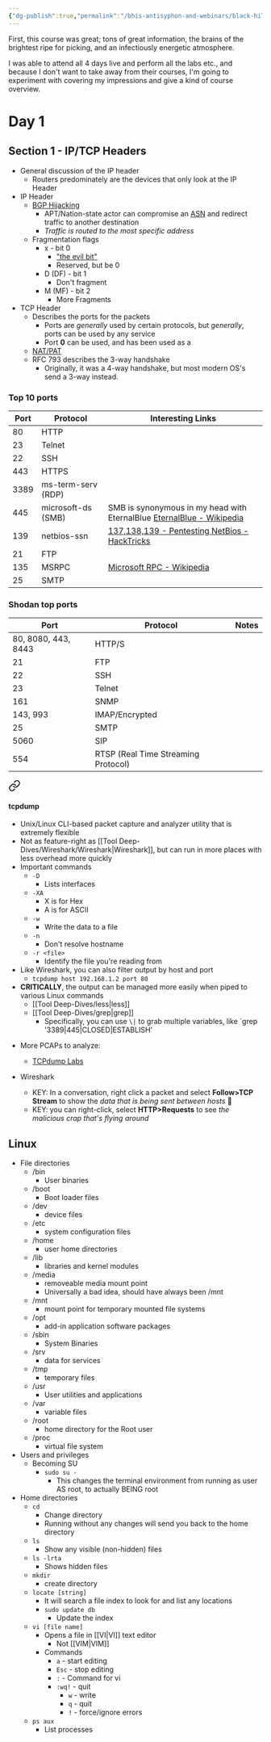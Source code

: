 ```yaml
---
{"dg-publish":true,"permalink":"/bhis-antisyphon-and-webinars/black-hills-soc-core/bhis-socc-notes-reduction/"}
---
```


First, this course was great; tons of great information, the brains of the brightest ripe for picking, and an infectiously energetic atmosphere.

I was able to attend all 4 days live and perform all the labs etc., and because I don't want to take away from their courses, I'm going to experiment with covering my impressions and give a kind of course overview.

# Day 1

## Section  1 - IP/TCP Headers
- General discussion of the IP header
	- Routers predominately are the devices that only look at the IP Header
- IP Header
	- [BGP Hijacking](https://www.cloudflare.com/learning/security/glossary/bgp-hijacking/)
		- APT/Nation-state actor can compromise an [ASN](https://www.cloudflare.com/learning/network-layer/what-is-an-autonomous-system/) and redirect traffic to another destination
		- *Traffic is routed to the most specific address*
	- Fragmentation flags
		- x - bit 0
			- ["the evil bit"](https://en.wikipedia.org/wiki/Evil_bit)
			- Reserved, but be 0
		- D (DF) - bit 1
			- Don't fragment
		- M (MF) - bit 2
			- More Fragments
- TCP Header
	- Describes the ports for the packets
		- Ports are *generally* used by certain protocols, but *generally*, ports can be used by any service
		- Port **0** can be used, and has been used as a 
	- [NAT/PAT](https://ccnadefinitions.com/ccna/20-definitions/nat/)
	- RFC 793 describes the 3-way handshake
		- Originally, it was a 4-way handshake, but most modern OS's send a 3-way instead.
### Top 10 ports
| Port | Protocol | Interesting Links |
| ---- | ---- | ---- |
| 80 | HTTP |  |
| 23 | Telnet |  |
| 22 | SSH |  |
| 443 | HTTPS |  |
| 3389 | ms-term-serv (RDP) |  |
| 445 | microsoft-ds (SMB) | SMB is synonymous in my head with EternalBlue [EternalBlue - Wikipedia](https://en.wikipedia.org/wiki/EternalBlue) |
| 139 | netbios-ssn | [137,138,139 - Pentesting NetBios - HackTricks](https://book.hacktricks.xyz/network-services-pentesting/137-138-139-pentesting-netbios) |
| 21 | FTP |  |
| 135 | MSRPC | [Microsoft RPC - Wikipedia](https://en.wikipedia.org/wiki/Microsoft_RPC) |
| 25 | SMTP |  |
### Shodan top ports
| Port | Protocol | Notes |
| ---- | ---- | ---- |
| 80, 8080, 443, 8443 | HTTP/S |  |
| 21 | FTP |  |
| 22 | SSH |  |
| 23 | Telnet |  |
| 161 | SNMP |  |
| 143, 993 | IMAP/Encrypted |  |
| 25 | SMTP |  |
| 5060 | SIP |  |
| 554 | RTSP (Real Time Streaming Protocol) |  |


<div class="transclusion internal-embed is-loaded"><a class="markdown-embed-link" href="/tool-deep-dives/tcpdump/#tcpdump" aria-label="Open link"><svg xmlns="http://www.w3.org/2000/svg" width="24" height="24" viewBox="0 0 24 24" fill="none" stroke="currentColor" stroke-width="2" stroke-linecap="round" stroke-linejoin="round" class="svg-icon lucide-link"><path d="M10 13a5 5 0 0 0 7.54.54l3-3a5 5 0 0 0-7.07-7.07l-1.72 1.71"></path><path d="M14 11a5 5 0 0 0-7.54-.54l-3 3a5 5 0 0 0 7.07 7.07l1.71-1.71"></path></svg></a><div class="markdown-embed">



#### tcpdump
- Unix/Linux CLI-based packet capture and analyzer utility that is extremely flexible
- Not as feature-right as [[Tool Deep-Dives/Wireshark/Wireshark\|Wireshark]], but can run in more places with less overhead more quickly
- Important commands
	- `-D`
		- Lists interfaces
	- `-XA`
		- X is for Hex
		- A is for ASCII
	- `-w`
		- Write the data to a file
	- `-n`
		- Don't resolve hostname
	- `-r <file>`
		- Identify the file you're reading from
- Like Wireshark, you can also filter output by host and port
	- `tcpdump host 192.168.1.2 port 80`
- **CRITICALLY**, the output can be managed more easily when piped to various Linux commands
	- [[Tool Deep-Dives/less\|less]]
	- [[Tool Deep-Dives/grep\|grep]]
		- Specifically, you can use `\|` to grab multiple variables, like `grep '3389\|445\|CLOSED\|ESTABLISH'









</div></div>


- More PCAPs to analyze:
	- [TCPdump Labs](https://github.com/strandjs/IntroLabs/blob/master/IntroClassFiles/Tools/IntroClass/TCPDump/TCPDump.md)

- Wireshark
	- KEY: In a conversation, right click a packet and select **Follow>TCP Stream** to show the *data that is being sent between hosts*  🤯
	- KEY: you can right-click, select **HTTP>Requests** to see *the malicious crap that's flying around*

## Linux
- File directories
	- /bin
		- User binaries
	- /boot
		- Boot loader files
	- /dev
		- device files
	- /etc
		- system configuration files
	- /home
		- user home directories
	- /lib
		- libraries and kernel modules
	- /media
		- removeable media mount point
		- Universally a bad idea, should have always been /mnt
	- /mnt
		- mount point for temporary mounted file systems
	- /opt
		- add-in application software packages
	- /sbin
		- System Binaries
	- /srv
		- data for services
	- /tmp
		- temporary files
	- /usr
		- User utilities and applications
	- /var
		- variable files
	- /root
		- home directory for the Root user
	- /proc
		- virtual file system
- Users and privileges
	- Becoming SU
		- `sudo su -`
			- This changes the terminal environment from running as user AS root, to actually BEING root
- Home directories
	- `cd`
		- Change directory
		- Running without any changes will send you back to the home directory
	- `ls`
		- Show any visible (non-hidden) files
	- `ls -lrta`
		- Shows hidden files
	- `mkdir`
		- create directory
	- `locate [string]`
		- It will search a file index to look for and list any locations
		- `sudo update db`
			- Update the index
	- `vi [file name]`
		- Opens a file in [[VI\|VI]] text editor
			- Not [[VIM\|VIM]]
		- Commands
			- `a` - start editing
			- `Esc` - stop editing
			- `:` - Command for vi
			- `:wq!` - quit
				- `w` - write
				- `q` - quit
				- `!` - force/ignore errors
	- `ps aux`
		- List processes
